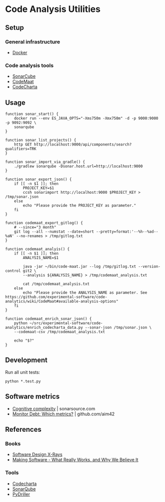 # Code Analysis Utilities

## Setup
### General infrastructure
- [Docker](https://docs.docker.com/install/)

### Code analysis tools
- [SonarCube](https://github.com/experimental-software/code-analytics/wiki/SonarCube#setup)
- [CodeMaat](https://github.com/experimental-software/code-analytics/wiki/CodeMaat#setup)
- [CodeCharta](https://github.com/experimental-software/code-analytics/wiki/CodeCharta#setup)

## Usage

```
function sonar_start() {
    docker run --env ES_JAVA_OPTS="-Xms750m -Xmx750m" -d -p 9000:9000 -p 9092:9092 \
    sonarqube
}

function sonar_list_projects() {
    http GET http://localhost:9000/api/components/search?qualifiers=TRK
}

function sonar_import_via_gradle() {
    ./gradlew sonarqube -Dsonar.host.url=http://localhost:9000
}

function sonar_export_json() {
    if [[ -n $1 ]]; then
        PROJECT_KEY=$1
        ccsh sonarimport http://localhost:9000 $PROJECT_KEY > /tmp/sonar.json
    else
        echo "Please provide the PROJECT_KEY as parameter."
    fi
}

function codemaat_export_gitlog() {
    # --since="3 month"
    git log --all --numstat --date=short --pretty=format:'--%h--%ad--%aN' --no-renames > /tmp/gitlog.txt
}

function codemaat_analyis() {
    if [[ -n $1 ]]; then
        ANALYSIS_NAME=$1

        java -jar ~/bin/code-maat.jar --log /tmp/gitlog.txt --version-control git2 \
        --analysis ${ANALYSIS_NAME} > /tmp/codemaat_analysis.txt

        cat /tmp/codemaat_analysis.txt
    else
        echo "Please provide the ANALYSIS_NAME as parameter. See https://github.com/experimental-software/code-analytics/wiki/CodeMaat#available-analysis-options"
    fi
}

function codemaat_enrich_sonar_json() {
    python ~/src/experimental-software/code-analytics/enrich_codecharta_data.py --sonar-json /tmp/sonar.json \
    --codemaat-csv /tmp/codemaat_analysis.txt

    echo "$?"
}
```


## Development

Run all unit tests:

```
python *.test.py
```

## Software metrics
- [Cognitive complexity](https://www.sonarsource.com/resources/white-papers/cognitive-complexity.html) | sonarsource.com
- [Monitor Debt: Which metrics?](https://github.com/aim42/aim42/issues/236) | github.com/aim42

## References

### Books
- [Software Design X-Rays](https://pragprog.com/book/atevol/software-design-x-rays)
- [Making Software - What Really Works, and Why We Believe It](https://books.google.de/books?id=DxuGi5h2-HEC)

### Tools
- [Codecharta](https://maibornwolff.github.io/codecharta/)
- [SonarQube](https://www.sonarqube.org/)
- [PyDriller](https://github.com/ishepard/pydriller)
